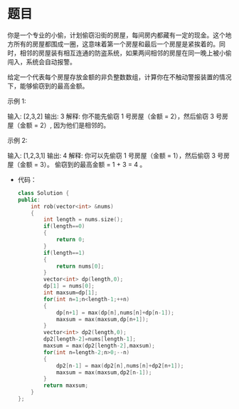 # 题目

你是一个专业的小偷，计划偷窃沿街的房屋，每间房内都藏有一定的现金。这个地方所有的房屋都围成一圈，这意味着第一个房屋和最后一个房屋是紧挨着的。同时，相邻的房屋装有相互连通的防盗系统，如果两间相邻的房屋在同一晚上被小偷闯入，系统会自动报警。

给定一个代表每个房屋存放金额的非负整数数组，计算你在不触动警报装置的情况下，能够偷窃到的最高金额。

示例 1:

输入: [2,3,2]
输出: 3
解释: 你不能先偷窃 1 号房屋（金额 = 2），然后偷窃 3 号房屋（金额 = 2）, 因为他们是相邻的。

示例 2:

输入: [1,2,3,1]
输出: 4
解释: 你可以先偷窃 1 号房屋（金额 = 1），然后偷窃 3 号房屋（金额 = 3）。
     偷窃到的最高金额 = 1 + 3 = 4 。

* 代码：
    ```C++
    class Solution {
    public:
        int rob(vector<int> &nums)
        {
            int length = nums.size();
            if(length==0)
            {
                return 0;
            }
            if(length==1)
            {
                return nums[0];
            }
            vector<int> dp(length,0);
            dp[1] = nums[0];
            int maxsum=dp[1];
            for(int n=1;n<length-1;++n)
            {
                dp[n+1] = max(dp[n],nums[n]+dp[n-1]);
                maxsum = max(maxsum,dp[n+1]);
            }
            vector<int> dp2(length,0);
            dp2[length-2]=nums[length-1];
            maxsum = max(dp2[length-2],maxsum);
            for(int n=length-2;n>0;--n)
            {
                dp2[n-1] = max(dp2[n],nums[n]+dp2[n+1]);
                maxsum = max(maxsum,dp2[n-1]);
            }
            return maxsum;
        }
    };
    ```